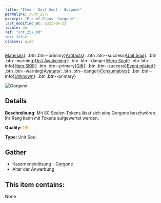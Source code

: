 ```yaml
---
title: "Item - Unit Soul - Gorgone"
permalink: /unt_257/
excerpt: "Era of Chaos  Gorgone"
last_modified_at: 2021-04-23
locale: de
ref: "unt_257.md"
toc: false
classes: wide
---
```

 [Materials](/ItemsDE/){: .btn .btn--primary}[Artifacts](/ItemsDE/Artifacts/){: .btn .btn--success}[Unit Soul](/ItemsDE/UnitSoul/){: .btn .btn--warning}[Unit Awakening](/ItemsDE/UnitAwakening/){: .btn .btn--danger}[Hero Soul](/ItemsDE/HeroSoul/){: .btn .btn--info}[Hero SKill](/ItemsDE/HeroSkill/){: .btn .btn--primary}[Gift](/ItemsDE/Gift/){: .btn .btn--success}[Event related](/ItemsDE/Events/){: .btn .btn--warning}[Avatars](/ItemsDE/Avatars/){: .btn .btn--danger}[Consumables](/ItemsDE/Consumables/){: .btn .btn--info}[Unknown](/ItemsDE/Unknown/){: .btn .btn--primary}

 ![Gorgone](/images/u/ti_manniu.jpg)

## Details
 **Beschreibung:** Mit 80 Seelen-Tokens lässt sich eine Gorgone beschwören. Ihr Rang kann mit Tokens aufgewertet werden.

 **Quality:** <span style="color: #FF8C00">OK</span>

 **Type:** Unit Soul

## Gather

*    Kaserneneinlösung - Gorgone 
*    Altar der Anwerbung 

## This item contains:

  None

